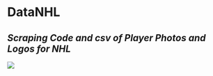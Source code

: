 # DataNHL

## *Scraping Code and csv of Player Photos and Logos for NHL* 

<img src="https://www-league.nhlstatic.com/images/logos/league-dark/133-flat.svg" />
